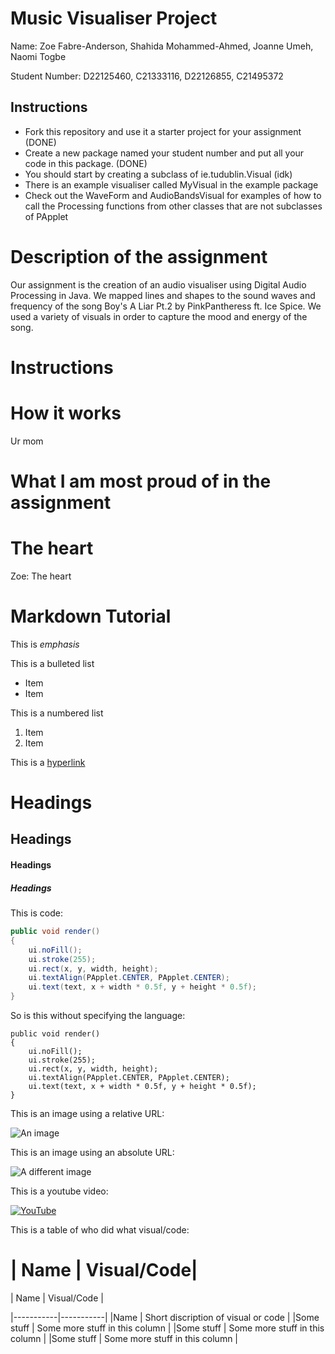 # Music Visualiser Project


Name: Zoe Fabre-Anderson, Shahida Mohammed-Ahmed, Joanne Umeh, Naomi Togbe


Student Number: D22125460, C21333116, D22126855, C21495372

## Instructions
- Fork this repository and use it a starter project for your assignment (DONE)
- Create a new package named your student number and put all your code in this package. (DONE)
- You should start by creating a subclass of ie.tudublin.Visual (idk)
- There is an example visualiser called MyVisual in the example package
- Check out the WaveForm and AudioBandsVisual for examples of how to call the Processing functions from other classes that are not subclasses of PApplet

# Description of the assignment
Our assignment is the creation of an audio visualiser using Digital Audio Processing in Java. We mapped lines and shapes to the sound waves and frequency of the song Boy's A Liar Pt.2 by PinkPantheress ft. Ice Spice. We used a variety of visuals in order to capture the mood and energy of the song.

# Instructions

# How it works
Ur mom
# What I am most proud of in the assignment
The heart
=======
Zoe: The heart

# Markdown Tutorial

This is *emphasis*

This is a bulleted list

- Item
- Item

This is a numbered list

1. Item
1. Item

This is a [hyperlink](http://bryanduggan.org)

# Headings
## Headings
#### Headings
##### Headings

This is code:

```Java
public void render()
{
	ui.noFill();
	ui.stroke(255);
	ui.rect(x, y, width, height);
	ui.textAlign(PApplet.CENTER, PApplet.CENTER);
	ui.text(text, x + width * 0.5f, y + height * 0.5f);
}
```

So is this without specifying the language:

```
public void render()
{
	ui.noFill();
	ui.stroke(255);
	ui.rect(x, y, width, height);
	ui.textAlign(PApplet.CENTER, PApplet.CENTER);
	ui.text(text, x + width * 0.5f, y + height * 0.5f);
}
```

This is an image using a relative URL:

![An image](images/p8.png)

This is an image using an absolute URL:

![A different image](https://bryanduggandotorg.files.wordpress.com/2019/02/infinite-forms-00045.png?w=595&h=&zoom=2)

This is a youtube video:

[![YouTube](http://img.youtube.com/vi/J2kHSSFA4NU/0.jpg)](https://www.youtube.com/watch?v=J2kHSSFA4NU)

This is a table of who did what visual/code:


| Name | Visual/Code|
=======
| Name | Visual/Code |

|-----------|-----------|
|Name | Short discription of visual or code |
|Some stuff | Some more stuff in this column |
|Some stuff | Some more stuff in this column |
|Some stuff | Some more stuff in this column |


